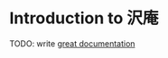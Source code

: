# Introduction to 沢庵

TODO: write [great documentation](http://jacobian.org/writing/great-documentation/what-to-write/)

